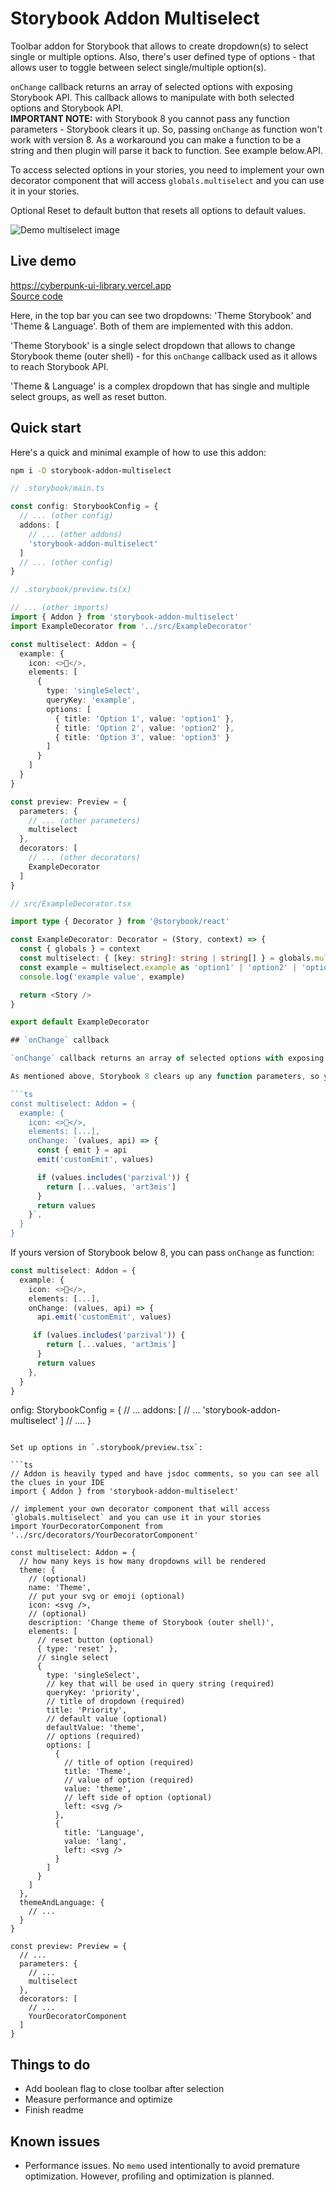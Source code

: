 # Storybook Addon Multiselect

Toolbar addon for Storybook that allows to create dropdown(s) to select single or multiple options. Also, there's user defined type of options - that allows user to toggle between select single/multiple option(s).

`onChange` callback returns an array of selected options with exposing Storybook API. This callback allows to manipulate with both selected options and Storybook API.\
**IMPORTANT NOTE:** with Storybook 8 you cannot pass any function parameters - Storybook clears it up. So, passing `onChange` as function won't work with version 8. As a workaround you can make a function to be a string and then plugin will parse it back to function. See example below.API.

To access selected options in your stories, you need to implement your own decorator component that will access `globals.multiselect` and you can use it in your stories.

Optional Reset to default button that resets all options to default values.

![Demo multiselect image](./demo.gif)

## Live demo

https://cyberpunk-ui-library.vercel.app \
[Source code](https://github.com/somewonderfulguy/cyberpunk/tree/master/packages/library)

Here, in the top bar you can see two dropdowns: 'Theme Storybook' and 'Theme & Language'. Both of them are implemented with this addon.

'Theme Storybook' is a single select dropdown that allows to change Storybook theme (outer shell) - for this `onChange` callback used as it allows to reach Storybook API.

'Theme & Language' is a complex dropdown that has single and multiple select groups, as well as reset button.

## Quick start

Here's a quick and minimal example of how to use this addon:

```sh
npm i -D storybook-addon-multiselect
```

```ts
// .storybook/main.ts

const config: StorybookConfig = {
  // ... (other config)
  addons: [
    // ... (other addons)
    'storybook-addon-multiselect'
  ]
  // ... (other config)
}
```

```ts
// .storybook/preview.ts(x)

// ... (other imports)
import { Addon } from 'storybook-addon-multiselect'
import ExampleDecorator from '../src/ExampleDecorator'

const multiselect: Addon = {
  example: {
    icon: <>💾</>,
    elements: [
      {
        type: 'singleSelect',
        queryKey: 'example',
        options: [
          { title: 'Option 1', value: 'option1' },
          { title: 'Option 2', value: 'option2' },
          { title: 'Option 3', value: 'option3' }
        ]
      }
    ]
  }
}

const preview: Preview = {
  parameters: {
    // ... (other parameters)
    multiselect
  },
  decorators: [
    // ... (other decorators)
    ExampleDecorator
  ]
}
```

````ts
// src/ExampleDecorator.tsx

import type { Decorator } from '@storybook/react'

const ExampleDecorator: Decorator = (Story, context) => {
  const { globals } = context
  const multiselect: { [key: string]: string | string[] } = globals.multiselect
  const example = multiselect.example as 'option1' | 'option2' | 'option3'
  console.log('example value', example)

  return <Story />
}

export default ExampleDecorator

## `onChange` callback

`onChange` callback returns an array of selected options with exposing Storybook API. This callback allows to manipulate with both selected options and Storybook API. If you return nothing, then selected options won't change. If you return an array, then selected options will be replaced with this array.

As mentioned above, Storybook 8 clears up any function parameters, so you can't pass `onChange` as function. As a workaround you can make a function to be a string and then plugin will parse it back to function.

```ts
const multiselect: Addon = {
  example: {
    icon: <>💾</>,
    elements: [...],
    onChange: `(values, api) => {
      const { emit } = api
      emit('customEmit', values)

      if (values.includes('parzival')) {
        return [...values, 'art3mis']
      }
      return values
    }`,
  }
}
````

If yours version of Storybook below 8, you can pass `onChange` as function:

```ts
const multiselect: Addon = {
  example: {
    icon: <>💾</>,
    elements: [...],
    onChange: (values, api) => {
      api.emit('customEmit', values)

     if (values.includes('parzival')) {
        return [...values, 'art3mis']
      }
      return values
    },
  }
}
```

onfig: StorybookConfig = {
// ...
addons: [
// ...
'storybook-addon-multiselect'
]
// ....
}

````

Set up options in `.storybook/preview.tsx`:

```ts
// Addon is heavily typed and have jsdoc comments, so you can see all the clues in your IDE
import { Addon } from 'storybook-addon-multiselect'

// implement your own decorator component that will access `globals.multiselect` and you can use it in your stories
import YourDecoratorComponent from '../src/decorators/YourDecoratorComponent'

const multiselect: Addon = {
  // how many keys is how many dropdowns will be rendered
  theme: {
    // (optional)
    name: 'Theme',
    // put your svg or emoji (optional)
    icon: <svg />,
    // (optional)
    description: 'Change theme of Storybook (outer shell)',
    elements: [
      // reset button (optional)
      { type: 'reset' },
      // single select
      {
        type: 'singleSelect',
        // key that will be used in query string (required)
        queryKey: 'priority',
        // title of dropdown (required)
        title: 'Priority',
        // default value (optional)
        defaultValue: 'theme',
        // options (required)
        options: [
          {
            // title of option (required)
            title: 'Theme',
            // value of option (required)
            value: 'theme',
            // left side of option (optional)
            left: <svg />
          },
          {
            title: 'Language',
            value: 'lang',
            left: <svg />
          }
        ]
      }
    ]
  },
  themeAndLanguage: {
    // ...
  }
}

const preview: Preview = {
  // ...
  parameters: {
    // ...
    multiselect
  },
  decorators: [
    // ...
    YourDecoratorComponent
  ]
}
````

## Things to do

- Add boolean flag to close toolbar after selection
- Measure performance and optimize
- Finish readme

## Known issues

- Performance issues. No `memo` used intentionally to avoid premature optimization. However, profiling and optimization is planned.

